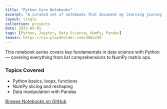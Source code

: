 ```yaml
---
title: "Python Core Notebooks"
excerpt: "A curated set of notebooks that document my learning journey through Python, NumPy, and Pandas."
layout: single
collection: projects
date: 2025-05-01
tags: [Python, Jupyter, Data Science, NumPy, Pandas]
teaser: https://via.placeholder.com/400x250
---
```


This notebook series covers key fundamentals in data science with Python — covering everything from list comprehensions to NumPy matrix ops.

### Topics Covered
- Python basics, loops, functions
- NumPy slicing and reshaping
- Data manipulation with Pandas

[Browse Notebooks on GitHub](https://github.com/Ardit-Islami/python-notebooks)
